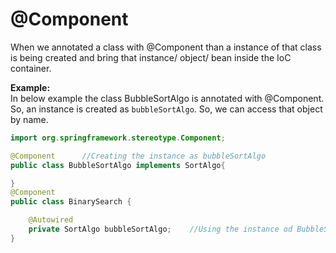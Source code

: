 # @Component

When we annotated a class with @Component than a instance of that class is being created and bring that instance/ object/ bean inside the IoC container.

**Example:**  
In below example the class BubbleSortAlgo is annotated with @Component. So, an instance is created as `bubbleSortAlgo`. So, we can access that object by name.

```java
import org.springframework.stereotype.Component;

@Component      //Creating the instance as bubbleSortAlgo
public class BubbleSortAlgo implements SortAlgo{

}
@Component
public class BinarySearch {

    @Autowired
    private SortAlgo bubbleSortAlgo;    //Using the instance od BubbleSortAlgo class.
}
```
